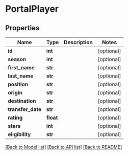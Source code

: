 # PortalPlayer

## Properties
Name | Type | Description | Notes
------------ | ------------- | ------------- | -------------
**id** | **int** |  | [optional] 
**season** | **int** |  | [optional] 
**first_name** | **str** |  | [optional] 
**last_name** | **str** |  | [optional] 
**position** | **str** |  | [optional] 
**origin** | **str** |  | [optional] 
**destination** | **str** |  | [optional] 
**transfer_date** | **str** |  | [optional] 
**rating** | **float** |  | [optional] 
**stars** | **int** |  | [optional] 
**eligibility** | **str** |  | [optional] 

[[Back to Model list]](../README.md#documentation-for-models) [[Back to API list]](../README.md#documentation-for-api-endpoints) [[Back to README]](../README.md)


